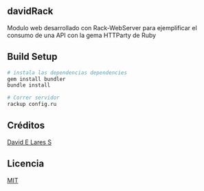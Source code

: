 ## davidRack

 Modulo web desarrollado con Rack-WebServer para ejemplificar el consumo de una API con la gema HTTParty de Ruby

## Build Setup

``` bash
# instala las dependencias dependencies
gem install bundler
bundle install

# Correr servidor
rackup config.ru
```
## Créditos
[David E Lares S](https://davidlares.com)

## Licencia
[MIT](https://opensource.org/licenses/MIT)
